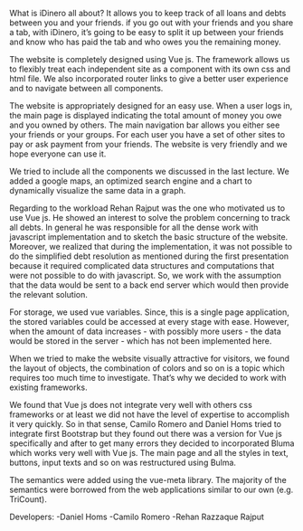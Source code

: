 What is iDinero all about? It allows you to keep track of all loans and debts between you and your friends. if you go out with your friends and you share a tab, with iDinero, it’s going to be easy to split it up between your friends and know who has paid the tab and who owes you the remaining money. 

The website is completely designed using Vue js. The framework allows us to flexibly treat each independent site as a component with its own css and html file. We also incorporated router links to give a better user experience and to navigate between all components.

The website is appropriately designed for an easy use. When a user logs in, the main page is displayed indicating the total amount of money you owe and you owned by others. The main navigation bar allows you either see your friends or your groups. For each user you have a set of other sites to pay or ask payment from your friends. The website is very friendly and we hope everyone can use it.

We tried to include all the components we discussed in the last lecture. We added a google maps, an optimized search engine and a chart to dynamically visualize the same data in a graph. 

Regarding to the workload Rehan Rajput was the one who motivated us to use Vue js. He showed an interest to solve the problem concerning to track all debts. In general he was responsible for all the dense work with javascript implementation and to sketch the basic structure of the website. Moreover, we realized that during the implementation, it was not possible to do the simplified debt resolution as mentioned during the first presentation because it required complicated data structures and computations that were not possible to do with javascript. So, we work with the assumption that the data would be sent to a back end server which would then provide the relevant solution.

For storage, we used vue variables. Since, this is a single page application, the stored variables could be accessed at every stage with ease. However, when the amount of data increases - with possibly more users - the data would be stored in the server - which has not been implemented here.

When we tried to make the website visually attractive for visitors, we found the layout of objects, the combination of colors and so on is a topic which requires too much time to investigate. That’s why we decided to work with existing frameworks.

We found that Vue js does not integrate very well with others css frameworks or at least we did not have the level of expertise to accomplish it very quickly. So in that sense, Camilo Romero and Daniel Homs tried to integrate first Bootstrap but they found out there was a version for Vue js specifically and after to get many errors they decided to incorporated Bluma which works very well with Vue js. The main page and all the styles in text, buttons, input texts and so on was restructured using Bulma.

The semantics were added using the vue-meta library. The majority of the semantics were borrowed from the web applications similar to our own (e.g. TriCount).

Developers:
-Daniel Homs
-Camilo Romero
-Rehan Razzaque Rajput
